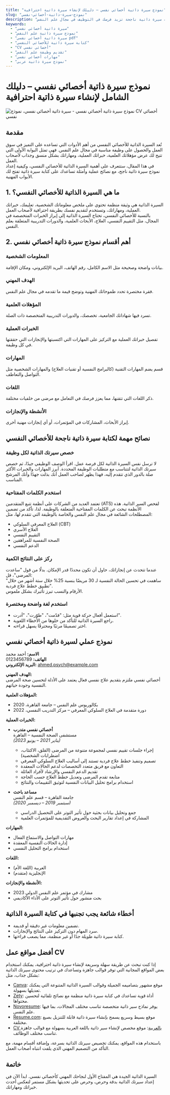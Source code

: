 ```yaml
---
title: "نموذج سيرة ذاتية أخصائي نفسي – دليلك لإنشاء سيرة ذاتية احترافية"
slug: "نموذج-سيرة-ذاتية-أخصائي-نفسي"
description: "هل تبحث عن نموذج سيرة ذاتية احترافي لأخصائي نفسي؟ اكتشف نموذجًا جاهزًا بالعربية مع نصائح عملية لكتابة سيرة ذاتية ناجحة تزيد فرصك في التوظيف في مجال علم النفس."
keywords:
  - "سيرة ذاتية أخصائي نفسي"
  - "نموذج سيرة ذاتية علم النفس"
  - "سيرة ذاتية أخصائي نفسي pdf"
  - "كتابة سيرة ذاتية للأخصائي النفسي"
  - "CV أخصائي نفسي"
  - "تقديم وظيفة علم النفس"
  - "مهارات أخصائي نفسي"
  - "نموذج سيرة ذاتية عربي"
---
```






# نموذج سيرة ذاتية أخصائي نفسي – دليلك الشامل لإنشاء سيرة ذاتية احترافية  

![نموذج سيرة ذاتية أخصائي نفسي - سيرة ذاتية أخصائي نفسي، نموذج CV أخصائي نفسي](/thearpycv.png "نموذج سيرة ذاتية أخصائي نفسي - سيرة ذاتية أخصائي نفسي، نموذج CV أخصائي نفسي") 


## مقدمة  
تُعد السيرة الذاتية للأخصائي النفسي من أهم الأدوات التي تساعده على التميز في سوق العمل والحصول على وظيفة مناسبة في مجال علم النفس. فهي تمثل البوابة الأولى التي تتيح لك عرض مؤهلاتك العلمية، خبراتك العملية، ومهاراتك بشكل منسق وجذاب لأصحاب العمل.  
في هذا المقال، ستتعرف على أهمية السيرة الذاتية للأخصائي النفسي، وكيفية إعداد نموذج سيرة ذاتية ناجح، مع نصائح عملية وأمثلة تساعدك على كتابة سيرة ذاتية تفتح لك الأبواب المهنية.



## 1. ما هي السيرة الذاتية للأخصائي النفسي؟  
السيرة الذاتية هي وثيقة منظمة تحتوي على ملخص معلوماتك الشخصية، تعليمك، خبراتك العملية، ومهاراتك، وتستخدم لتقديم نفسك بطريقة احترافية لأصحاب العمل.  
بالنسبة للأخصائي النفسي، تحتاج السيرة الذاتية إلى إبراز الخبرات المتخصصة في المجال، مثل التقييم النفسي، العلاج، الأبحاث العلمية، والدورات التدريبية المتعلقة بعلم النفس.


## 2. أهم أقسام نموذج سيرة ذاتية أخصائي نفسي  

### المعلومات الشخصية  
بيانات واضحة وصحيحة مثل الاسم الكامل، رقم الهاتف، البريد الإلكتروني، ومكان الإقامة.

### الهدف المهني  
فقرة مختصرة تحدد طموحاتك المهنية وتوضح قيمة ما تقدمه في مجال علم النفس.

### المؤهلات العلمية  
تسرد فيها شهاداتك الجامعية، تخصصك، والدورات التدريبية المتخصصة ذات الصلة.

### الخبرات العملية  
تفصيل خبراتك العملية مع التركيز على المهارات التي اكتسبتها والإنجازات التي حققتها في كل وظيفة.

### المهارات  
قسم يضم المهارات التقنية (كالبرامج النفسية أو تقنيات العلاج) والمهارات الشخصية مثل التواصل والتعاطف.

### اللغات  
ذكر اللغات التي تتقنها، مما يعزز فرصك في التعامل مع مرضى من خلفيات مختلفة.

### الأنشطة والإنجازات  
إبراز الأبحاث، المشاركات في المؤتمرات، أو أي إنجازات مهنية أخرى.

## نصائح مهمة لكتابة سيرة ذاتية ناجحة للأخصائي النفسي  


### خصص سيرتك الذاتية لكل وظيفة  
لا ترسل نفس السيرة الذاتية لكل فرصة عمل. اقرأ الوصف الوظيفي جيدًا، ثم خصص سيرتك الذاتية لتتناسب مع متطلبات الوظيفة المحددة. أبرز المهارات والخبرات الأكثر صلة بالدور الذي تتقدم إليه، فهذا يظهر لصاحب العمل أنك بذلت جهدًا وأنك المرشح المناسب.

### استخدم الكلمات المفتاحية  
تعتمد العديد من الشركات على أنظمة تتبع المتقدمين (ATS) لفحص السير الذاتية. هذه الأنظمة تبحث عن الكلمات المفتاحية المتعلقة بالوظيفة. لذا، تأكد من تضمين المصطلحات الشائعة في مجال علم النفس والخاصة بالوظيفة التي تتقدم لها، مثل:  
- العلاج المعرفي السلوكي (CBT)  
- العلاج الأسري  
- التقييم النفسي  
- الصحة النفسية للمراهقين  
- الدعم النفسي  

### ركز على النتائج الكمية  
عندما تتحدث عن إنجازاتك، حاول أن تكون محددًا قدر الإمكان. بدلًا من قول "ساعدت المرضى"، قل:  
"ساهمت في تحسين الحالة النفسية لـ 30 مريضًا بنسبة 25% خلال ستة أشهر من خلال تطبيق خطط علاج فردية".  
الأرقام والنسب تبرز تأثيرك بشكل ملموس.

### استخدم لغة واضحة ومختصرة  
- استعمل أفعال حركة قوية مثل: "قدّمت"، "طوّرت"، "أدرت".  
- راجع السيرة الذاتية للتأكد من خلوها من الأخطاء اللغوية.  
- اختر تصميمًا مرتبًا ومحترفًا يسهل قراءته.



##  نموذج عملي لسيرة ذاتية أخصائي نفسي  

**الاسم:** أحمد محمد  
**الهاتف:** 0123456789  
**البريد الإلكتروني:** ahmed.psych@example.com  

**الهدف المهني:**  
أخصائي نفسي ملتزم بتقديم علاج نفسي فعال يعتمد على الأدلة لتحسين صحة المرضى النفسية وجودة حياتهم.

**المؤهلات العلمية:**  
- بكالوريوس علم النفس – جامعة القاهرة، 2020  
- دورة متقدمة في العلاج السلوكي المعرفي – مركز التدريب النفسي، 2022  

**الخبرات العملية:**  

- **أخصائي نفسي متدرب**  
  مستشفى الصحة النفسية – القاهرة  
  *(يناير 2021 – يونيو 2023)*  
  - إجراء جلسات تقييم نفسي لمجموعة متنوعة من المرضى (القلق، الاكتئاب، اضطرابات الشخصية)  
  - تصميم وتنفيذ خطط علاج فردية تستند إلى أساليب العلاج السلوكي المعرفي  
  - التعاون مع فريق متعدد التخصصات لدعم الحالات المعقدة  
  - تقديم الدعم النفسي والإرشاد لأفراد العائلة  
  - متابعة تقدم المرضى وتعديل خطط العلاج حسب الحاجة  
  - استخدام برامج تحليل البيانات النفسية لتوثيق التقييمات والنتائج  

- **مساعد باحث**  
  جامعة القاهرة – قسم علم النفس  
  *(سبتمبر 2019 – ديسمبر 2020)*  
  - جمع وتحليل بيانات بحثية حول تأثير التوتر على التحصيل الدراسي  
  - المشاركة في إعداد تقارير البحث والعروض التقديمية للمؤتمرات العلمية  

**المهارات:**  
- مهارات التواصل والاستماع الفعال  
- إدارة الحالات النفسية المعقدة  
- استخدام برامج التحليل النفسي  

**اللغات:**  
- العربية (اللغة الأم)  
- الإنجليزية (متقدم)  

**الأنشطة والإنجازات:**  
- مشارك في مؤتمر علم النفس الدولي 2023  
- بحث منشور حول تأثير التوتر على الأداء الأكاديمي  


##  أخطاء شائعة يجب تجنبها في كتابة السيرة الذاتية  

- تضمين معلومات غير دقيقة أو قديمة.  
- سرد المهام دون التركيز على النتائج والإنجازات.  
- كتابة سيرة ذاتية طويلة جدًا أو غير منظمة، مما يصعب قراءتها.



## أفضل مواقع عمل CV  

إذا كنت تبحث عن طريقة سهلة وسريعة لإنشاء سيرة ذاتية احترافية، يمكنك استخدام بعض المواقع المجانية التي توفر قوالب جاهزة وتساعدك في ترتيب محتوى سيرتك الذاتية بشكل جذاب، مثل:  

- [Canva](https://www.canva.com): موقع مشهور بتصاميمه الجميلة وقوالب السيرة الذاتية المتنوعة التي يمكنك تعديلها بسهولة.  
- [Zety](https://zety.com): أداة قوية تساعدك في كتابة سيرة ذاتية منظمة مع نصائح تلقائية لتحسين محتواها.  
- [Novoresume](https://novoresume.com): يوفر نماذج سير ذاتية متخصصة تناسب مختلف المجالات، بما فيها علم النفس.  
- [Resume.com](https://resume.com): موقع بسيط وسريع يسمح بإنشاء سيرة ذاتية قابلة للتنزيل بصيغ مختلفة.   
- [CV بالعربية](https://cv-in-arabic.com): موقع مخصص لإنشاء سير ذاتية باللغة العربية بسهولة مع قوالب جاهزة تناسب مختلف الوظائف.

باستخدام هذه المواقع، يمكنك تخصيص سيرتك الذاتية بسرعة، وإضافة أقسام مهمة، مع التأكد من التصميم المهني الذي يلفت انتباه أصحاب العمل.


## خاتمة  
السيرة الذاتية الجيدة هي المفتاح الأول لنجاحك المهني كأخصائي نفسي. ابدأ الآن في إعداد سيرتك الذاتية بدقة وحرص، وحرص على تحديثها بشكل مستمر لتعكس أحدث خبراتك ومهاراتك.  

